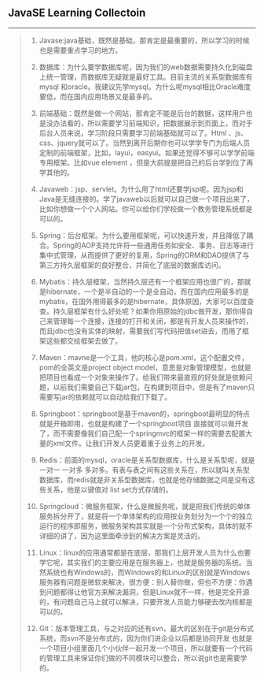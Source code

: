 ## JavaSE Learning Collectoin

<hr>

>1. Javase:java基础，既然是基础，那肯定是最重要的，所以学习的时候也是需要重点学习的地方。
>
>2. 数据库：为什么要学数据库呢，因为我们的web数据需要持久化到磁盘上统一管理，而数据库无疑就是最好工具。目前主流的关系型数据库有mysql 和oracle。我建议先学mysql。为什么呢mysql相比Oracle难度要低，而在国内应用场景又是最多的。
>
>3. 前端基础：既然是做一个网站，那肯定不能是后台的数据，这样用户也是没办法看的，所以需要学习前端知识，把数据展示到页面上，而对于后台人员来说，学习阶段只需要学习前端基础就可以了。Html 、js、css、jquery就可以了。当然到离开后期你也可以学学专门为后端人员定制的前端框架，比如，layui，easyui。如果还觉得不够可以学学前端专用框架。比如vue element ，但是大前提是把自己的后台学到位了再学其他的。
>
>4. Javaweb：jsp、servlet。为什么用了html还要学jsp呢。因为jsp和Java是无缝连接的。学了javaweb以后就可以自己做一个项目出来了，比如你想做一个个人网站。你可以给你们学校做一个教务管理系统都是可以的。
>
>5. Spring：后台框架。为什么要用框架呢，可以快速开发，并且降低了耦合。Spring的AOP支持允许将一些通用任务如安全、事务、日志等进行集中式管理，从而提供了更好的复用，Spring的ORM和DAO提供了与第三方持久层框架的良好整合，并简化了底层的数据库访问。
>
>6. Mybatis：持久层框架，当然持久层还有一个框架应用也很广的，那就是hibernate，一个是半自动的一个是全自动，而在国内应用最多的是mybatis，在国外用得最多的是hibernate，具体原因，大家可以百度查查。持久层框架有什么好处呢？如果你用原始的jdbc做开发，那你得自己来管理每一个连接，连接的打开和关闭，都是有开发人员来操作的，而且jdbc也没有实体的映射，需要我们写代码把值set进去，而用了框架这些都交给框架去做了。
>
>7. Maven：mavne是一个工具，他的核心是pom.xml，这个配置文件，pom的全英文是project object model，意思是对象管理模型，也就是把项目也看成一个对象来操作了。给我们带来最直观的好处就是依赖问题，以前我们需要自己下载jar包，在构建到项目中，但是有了maven只需要写jar的依赖就可以自动给我们下载了。
>
>8. Springboot：springboot是基于maven的，springboot最明显的特点就是开箱即用，也就是构建了一个springboot项目 直接就可以做开发了，而不需要像我们自己配一个springmvc的框架一样的需要去配置大量的xml文件。让我们开发人员更着重于业务上的开发。
>
>9. Redis：前面的mysql，oracle是关系型数据库，什么是关系型呢，就是一对一 一对多 多对多。有表与表之间有这些关系在，所以就叫关系型数据库，而redis就是非关系型数据库，也就是他存储数据之间是没有这些关系，他是以键值对 list set方式存储的。
>
>10. Springcloud：微服务框架，什么是微服务呢，就是把我们传统的单体服务拆分开了，就是将一个单体架构的应用按业务划分为一个个的独立运行的程序即服务，微服务架构其实就是一个分布式架构，具体的就不详细的讲了，因为这里面牵涉到的解决方案是灵活的。
>
>11. Linux：linux的应用通常都是在底层，那我们上层开发人员为什么也要学它呢，其实我们的主要应用是在服务器上，也就是服务器的系统。当然系统也有Windows的，而Windows的和Linux的区别就是Windows服务器有问题是微软来解决，很方便：别人替你做，但也不方便：你遇到问题都得让他官方来解决漏洞，但是Linux就不一样，他是完全开源的，有问题自己马上就可以解决，只要开发人员能力够硬去改内核都是可以的。
>
>12. Git：版本管理工具，与之对应的还有svn，最大的区别在于git是分布式系统，而svn不是分布式的，因为你们进企业以后都是协同开发 也就是一个项目小组里面几个小伙伴一起开发一个项目，所以就要有一个代码的管理工具来保证你们做的不同模块可以整合，所以说git也是需要学的。